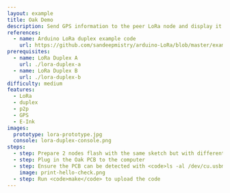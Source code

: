 ```yaml
---
layout: example
title: Oak Demo
description: Send GPS information to the peer LoRa node and display it on the E-Ink screen
references:
  - name: Arduino LoRa duplex example code
    url: https://github.com/sandeepmistry/arduino-LoRa/blob/master/examples/LoRaDuplex/LoRaDuplex.ino
prerequisites:
  - name: LoRa Duplex A
    url: ./lora-duplex-a
  - name: LoRa Duplex B
    url: ./lora-duplex-b
difficulty: medium
features:
  - LoRa
  - duplex
  - p2p
  - GPS
  - E-Ink
images:
  prototype: lora-prototype.jpg
  console: lora-duplex-console.png
steps:
  - step: Prepare 2 nodes flash with the same sketch but with different local and destination addresses
  - step: Plug in the Oak PCB to the computer
  - step: Ensure the PCB can be detected with <code>ls -al /dev/cu.usbmodem</code> and <code>arduino-cli board list</code>
    image: print-hello-check.png
  - step: Run <code>make</code> to upload the code
---
```

